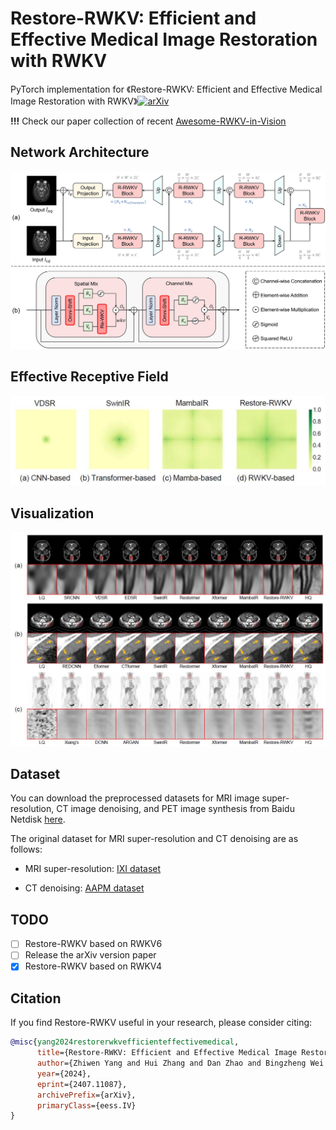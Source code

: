 # Restore-RWKV: Efficient and Effective Medical Image Restoration with RWKV

PyTorch implementation for 《Restore-RWKV: Efficient and Effective Medical Image Restoration with RWKV》[![arXiv](https://img.shields.io/badge/arXiv-b31b1b.svg)](https://arxiv.org/abs/2407.11087)

**!!!** Check our paper collection of recent [Awesome-RWKV-in-Vision](https://github.com/Yaziwel/Awesome-RWKV-in-Vision)

## Network Architecture

![](README.assets/framework.jpg)

## Effective Receptive Field

![](README.assets/erf.JPG)

## Visualization

![](README.assets/vis.JPG)

## Dataset

You can download the preprocessed datasets for MRI image super-resolution, CT image denoising, and PET image synthesis from Baidu Netdisk [here](https://pan.baidu.com/s/1oBBG_Stcn7cfO8U49S146w?pwd=3x13 ).

The original dataset for MRI super-resolution and CT denoising are as follows:

- MRI super-resolution: [IXI dataset](http://brain-development.org/ixi-dataset/)

- CT denoising: [AAPM dataset](https://www.aapm.org/grandchallenge/lowdosect/)

## TODO

- [ ] Restore-RWKV based on RWKV6
- [ ] Release the arXiv version paper
- [x] Restore-RWKV based on RWKV4

## Citation

If you find Restore-RWKV useful in your research, please consider citing:

```bibtex
@misc{yang2024restorerwkvefficienteffectivemedical,
      title={Restore-RWKV: Efficient and Effective Medical Image Restoration with RWKV}, 
      author={Zhiwen Yang and Hui Zhang and Dan Zhao and Bingzheng Wei and Yan Xu},
      year={2024},
      eprint={2407.11087},
      archivePrefix={arXiv},
      primaryClass={eess.IV}
}
```

